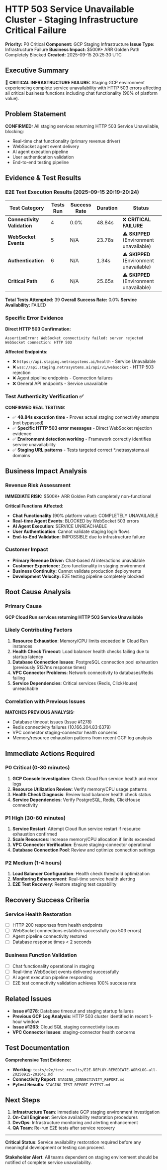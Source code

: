 # HTTP 503 Service Unavailable Cluster - Staging Infrastructure Critical Failure

**Priority:** P0 Critical
**Component:** GCP Staging Infrastructure
**Issue Type:** Infrastructure Failure
**Business Impact:** $500K+ ARR Golden Path Completely Blocked
**Created:** 2025-09-15 20:25:30 UTC

## Executive Summary

🚨 **CRITICAL INFRASTRUCTURE FAILURE:** Staging GCP environment experiencing complete service unavailability with HTTP 503 errors affecting all critical business functions including chat functionality (90% of platform value).

## Problem Statement

**CONFIRMED:** All staging services returning HTTP 503 Service Unavailable, blocking:
- Real-time chat functionality (primary revenue driver)
- WebSocket agent event delivery
- AI agent execution pipeline
- User authentication validation
- End-to-end testing pipeline

## Evidence & Test Results

### E2E Test Execution Results (2025-09-15 20:19-20:24)

| Test Category | Tests Run | Success Rate | Duration | Status |
|---------------|-----------|--------------|----------|--------|
| **Connectivity Validation** | 4 | 0.0% | 48.84s | ❌ **CRITICAL FAILURE** |
| **WebSocket Events** | 5 | N/A | 23.78s | ⚠️ **SKIPPED** (Environment unavailable) |
| **Authentication** | 6 | N/A | 1.34s | ⚠️ **SKIPPED** (Environment unavailable) |
| **Critical Path** | 6 | N/A | 25.65s | ⚠️ **SKIPPED** (Environment unavailable) |

**Total Tests Attempted:** 39
**Overall Success Rate:** 0.0%
**Service Availability:** FAILED

### Specific Error Evidence

**Direct HTTP 503 Confirmation:**
```
AssertionError: WebSocket connectivity failed: server rejected WebSocket connection: HTTP 503
```

**Affected Endpoints:**
- ❌ `https://api.staging.netrasystems.ai/health` - Service Unavailable
- ❌ `wss://api.staging.netrasystems.ai/api/v1/websocket` - HTTP 503 rejection
- ❌ Agent pipeline endpoints - Connection failures
- ❌ General API endpoints - Service unavailable

### Test Authenticity Verification ✅

**CONFIRMED REAL TESTING:**
- ✅ **48.84s execution time** - Proves actual staging connectivity attempts (not bypassed)
- ✅ **Specific HTTP 503 error messages** - Direct WebSocket rejection evidence
- ✅ **Environment detection working** - Framework correctly identifies service unavailability
- ✅ **Staging URL patterns** - Tests targeted correct *.netrasystems.ai domains

## Business Impact Analysis

### Revenue Risk Assessment

**IMMEDIATE RISK:** $500K+ ARR Golden Path completely non-functional

**Critical Functions Affected:**
- **Chat Functionality** (90% platform value): COMPLETELY UNAVAILABLE
- **Real-time Agent Events**: BLOCKED by WebSocket 503 errors
- **AI Agent Execution**: SERVICE UNREACHABLE
- **User Authentication**: Cannot validate staging login flows
- **End-to-End Validation**: IMPOSSIBLE due to infrastructure failure

### Customer Impact
- **Primary Revenue Driver:** Chat-based AI interactions unavailable
- **Customer Experience:** Zero functionality in staging environment
- **Business Continuity:** Cannot validate production deployments
- **Development Velocity:** E2E testing pipeline completely blocked

## Root Cause Analysis

### Primary Cause
**GCP Cloud Run services returning HTTP 503 Service Unavailable**

### Likely Contributing Factors

1. **Resource Exhaustion**: Memory/CPU limits exceeded in Cloud Run instances
2. **Health Check Timeout**: Load balancer health checks failing due to startup latency
3. **Database Connection Issues**: PostgreSQL connection pool exhaustion (previously 5137ms response times)
4. **VPC Connector Problems**: Network connectivity to databases/Redis failing
5. **Service Dependencies**: Critical services (Redis, ClickHouse) unreachable

### Correlation with Previous Issues

**MATCHES PREVIOUS ANALYSIS:**
- Database timeout issues (Issue #1278)
- Redis connectivity failures (10.166.204.83:6379)
- VPC connector staging-connector health concerns
- Memory/resource exhaustion patterns from recent GCP log analysis

## Immediate Actions Required

### P0 Critical (0-30 minutes)
1. **GCP Console Investigation**: Check Cloud Run service health and error logs
2. **Resource Utilization Review**: Verify memory/CPU usage patterns
3. **Health Check Diagnosis**: Review load balancer health check status
4. **Service Dependencies**: Verify PostgreSQL, Redis, ClickHouse connectivity

### P1 High (30-60 minutes)
1. **Service Restart**: Attempt Cloud Run service restart if resource exhaustion confirmed
2. **Scale Resources**: Increase memory/CPU allocation if limits exceeded
3. **VPC Connector Verification**: Ensure staging-connector operational
4. **Database Connection Pool**: Review and optimize connection settings

### P2 Medium (1-4 hours)
1. **Load Balancer Configuration**: Health check threshold optimization
2. **Monitoring Enhancement**: Real-time service health alerting
3. **E2E Test Recovery**: Restore staging test capability

## Recovery Success Criteria

### Service Health Restoration
- [ ] HTTP 200 responses from health endpoints
- [ ] WebSocket connections establish successfully (no 503 errors)
- [ ] Agent pipeline connectivity restored
- [ ] Database response times < 2 seconds

### Business Function Validation
- [ ] Chat functionality operational in staging
- [ ] Real-time WebSocket events delivered successfully
- [ ] AI agent execution pipeline responding
- [ ] E2E test connectivity validation achieves 100% success rate

## Related Issues

- **Issue #1278**: Database timeout and staging startup failures
- **Previous GCP Log Analysis**: HTTP 503 cluster identified in recent 1-hour window
- **Issue #1263**: Cloud SQL staging connectivity issues
- **VPC Connector Issues**: staging-connector health concerns

## Test Documentation

**Comprehensive Test Evidence:**
- **Worklog**: `tests/e2e/test_results/E2E-DEPLOY-REMEDIATE-WORKLOG-all-20250915-201641.md`
- **Connectivity Report**: `STAGING_CONNECTIVITY_REPORT.md`
- **Pytest Results**: `STAGING_TEST_REPORT_PYTEST.md`

## Next Steps

1. **Infrastructure Team**: Immediate GCP staging environment investigation
2. **On-Call Engineer**: Service availability restoration procedures
3. **DevOps**: Infrastructure monitoring and alerting enhancement
4. **QA Team**: Re-run E2E tests after service recovery

---

**Critical Status**: Service availability restoration required before any meaningful development or testing can proceed.

**Stakeholder Alert**: All teams dependent on staging environment should be notified of complete service unavailability.